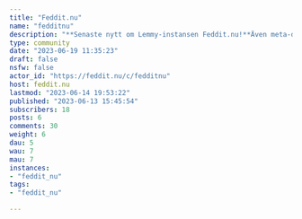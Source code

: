 ```yaml
---
title: "Feddit.nu" 
name: "fedditnu"
description: "**Senaste nytt om Lemmy-instansen Feddit.nu!**Även meta-diskussioner om Feddit osv är välkommet här!"
type: community
date: "2023-06-19 11:35:23"
draft: false
nsfw: false
actor_id: "https://feddit.nu/c/fedditnu"
host: feddit.nu
lastmod: "2023-06-14 19:53:22"
published: "2023-06-13 15:45:54"
subscribers: 18
posts: 6
comments: 30
weight: 6
dau: 5
wau: 7
mau: 7
instances:
- "feddit_nu"
tags: 
- "feddit_nu"

---
```

